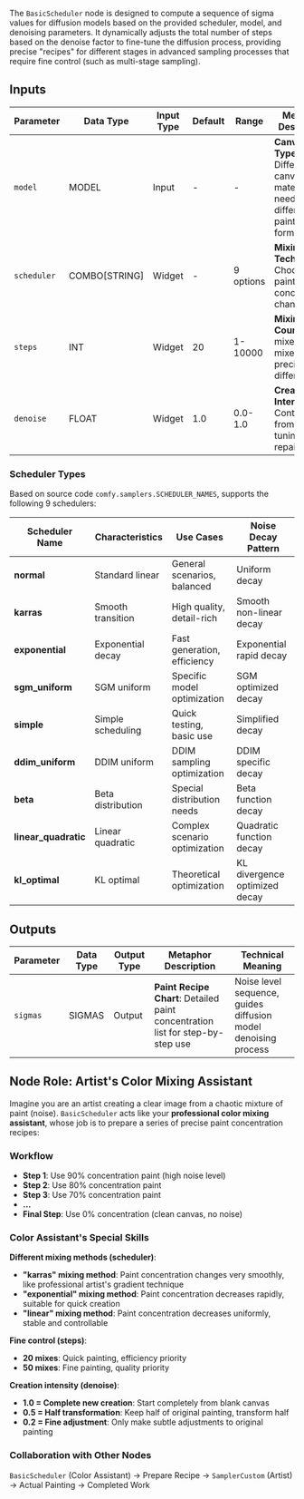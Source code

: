The `BasicScheduler` node is designed to compute a sequence of sigma values for diffusion models based on the provided scheduler, model, and denoising parameters. It dynamically adjusts the total number of steps based on the denoise factor to fine-tune the diffusion process, providing precise "recipes" for different stages in advanced sampling processes that require fine control (such as multi-stage sampling).

## Inputs

| Parameter   | Data Type     | Input Type | Default | Range    | Metaphor Description           | Technical Purpose            |
| ----------- | ------------- | ---------- | ------- | -------- | ------------------------------ | ---------------------------- |
| `model`     | MODEL         | Input      | -       | -        | **Canvas Type**: Different canvas materials need different paint formulas | Diffusion model object, determines sigma calculation basis |
| `scheduler` | COMBO[STRING] | Widget     | -       | 9 options | **Mixing Technique**: Choose how paint concentration changes    | Scheduling algorithm, controls noise decay mode              |
| `steps`     | INT           | Widget     | 20      | 1-10000  | **Mixing Count**: 20 mixes vs 50 mixes precision difference   | Sampling steps, affects generation quality and speed        |
| `denoise`   | FLOAT         | Widget     | 1.0     | 0.0-1.0  | **Creation Intensity**: Control level from fine-tuning to repainting | Denoising strength, supports partial repainting scenarios   |

### Scheduler Types

Based on source code `comfy.samplers.SCHEDULER_NAMES`, supports the following 9 schedulers:

| Scheduler Name       | Characteristics      | Use Cases                    | Noise Decay Pattern          |
| -------------------- | -------------------- | ---------------------------- | ---------------------------- |
| **normal**           | Standard linear      | General scenarios, balanced  | Uniform decay                |
| **karras**           | Smooth transition    | High quality, detail-rich    | Smooth non-linear decay      |
| **exponential**      | Exponential decay    | Fast generation, efficiency  | Exponential rapid decay      |
| **sgm_uniform**      | SGM uniform          | Specific model optimization  | SGM optimized decay          |
| **simple**           | Simple scheduling    | Quick testing, basic use     | Simplified decay             |
| **ddim_uniform**     | DDIM uniform         | DDIM sampling optimization   | DDIM specific decay          |
| **beta**             | Beta distribution    | Special distribution needs   | Beta function decay          |
| **linear_quadratic** | Linear quadratic     | Complex scenario optimization| Quadratic function decay     |
| **kl_optimal**       | KL optimal           | Theoretical optimization     | KL divergence optimized decay|

## Outputs

| Parameter | Data Type | Output Type | Metaphor Description   | Technical Meaning                |
| --------- | --------- | ----------- | ---------------------- | -------------------------------- |
| `sigmas`  | SIGMAS    | Output      | **Paint Recipe Chart**: Detailed paint concentration list for step-by-step use | Noise level sequence, guides diffusion model denoising process |

## Node Role: Artist's Color Mixing Assistant

Imagine you are an artist creating a clear image from a chaotic mixture of paint (noise). `BasicScheduler` acts like your **professional color mixing assistant**, whose job is to prepare a series of precise paint concentration recipes:

### Workflow

- **Step 1**: Use 90% concentration paint (high noise level)
- **Step 2**: Use 80% concentration paint  
- **Step 3**: Use 70% concentration paint
- **...**
- **Final Step**: Use 0% concentration (clean canvas, no noise)

### Color Assistant's Special Skills

**Different mixing methods (scheduler)**:

- **"karras" mixing method**: Paint concentration changes very smoothly, like professional artist's gradient technique
- **"exponential" mixing method**: Paint concentration decreases rapidly, suitable for quick creation
- **"linear" mixing method**: Paint concentration decreases uniformly, stable and controllable

**Fine control (steps)**:

- **20 mixes**: Quick painting, efficiency priority
- **50 mixes**: Fine painting, quality priority

**Creation intensity (denoise)**:

- **1.0 = Complete new creation**: Start completely from blank canvas
- **0.5 = Half transformation**: Keep half of original painting, transform half
- **0.2 = Fine adjustment**: Only make subtle adjustments to original painting

### Collaboration with Other Nodes

`BasicScheduler` (Color Assistant) → Prepare Recipe → `SamplerCustom` (Artist) → Actual Painting → Completed Work
